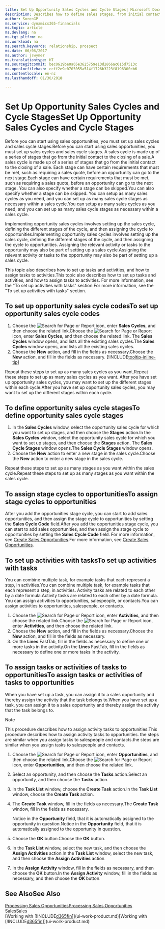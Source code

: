 ```yaml
---
title: Set Up Opportunity Sales Cycles and Cycle Stages| Microsoft Docs
description: Describes how to define sales stages, from initial contact to closing, to create a sales cycle and assign it to opportunities in Finance and Operations, Business edition.
author: SorenGP
ms.service: dynamics365-financials
ms.topic: article
ms.devlang: na
ms.tgt_pltfrm: na
ms.workload: na
ms.search.keywords: relationship, prospect
ms.date: 06/06/2017
ms.author: jswymer
ms.translationtype: HT
ms.sourcegitcommit: bec0619be0a65e3625759e13d2866ac615d7513c
ms.openlocfilehash: ecff2e9e0705055a514f1726b3223f8196300cb6
ms.contentlocale: en-nz
ms.lasthandoff: 01/30/2018

---
```

# <a name="set-up-opportunity-sales-cycles-and-cycle-stages"></a><span data-ttu-id="fdcb5-103">Set Up Opportunity Sales Cycles and Cycle Stages</span><span class="sxs-lookup"><span data-stu-id="fdcb5-103">Set Up Opportunity Sales Cycles and Cycle Stages</span></span>
<span data-ttu-id="fdcb5-104">Before you can start using sales opportunities, you must set up sales cycles and sales cycle stages.</span><span class="sxs-lookup"><span data-stu-id="fdcb5-104">Before you can start using sales opportunities, you must set up sales cycles and sales cycle stages.</span></span> <span data-ttu-id="fdcb5-105">A sales cycle is made up of a series of stages that go from the initial contact to the closing of a sale.</span><span class="sxs-lookup"><span data-stu-id="fdcb5-105">A sales cycle is made up of a series of stages that go from the initial contact to the closing of a sale.</span></span> <span data-ttu-id="fdcb5-106">Each stage can have certain requirements that must be met, such as requiring a sales quote, before an opportunity can go to the next stage.</span><span class="sxs-lookup"><span data-stu-id="fdcb5-106">Each stage can have certain requirements that must be met, such as requiring a sales quote, before an opportunity can go to the next stage.</span></span> <span data-ttu-id="fdcb5-107">You can also specify whether a stage can be skipped.</span><span class="sxs-lookup"><span data-stu-id="fdcb5-107">You can also specify whether a stage can be skipped.</span></span> <span data-ttu-id="fdcb5-108">You can setup as many sales cycles as you need, and you can set up as many sales cycle stages as necessary within a sales cycle.</span><span class="sxs-lookup"><span data-stu-id="fdcb5-108">You can setup as many sales cycles as you need, and you can set up as many sales cycle stages as necessary within a sales cycle.</span></span>

<span data-ttu-id="fdcb5-109">Implementing opportunity sales cycles involves setting up the sales cycle, defining the different stages of the cycle, and then assigning the cycle to opportunities.</span><span class="sxs-lookup"><span data-stu-id="fdcb5-109">Implementing opportunity sales cycles involves setting up the sales cycle, defining the different stages of the cycle, and then assigning the cycle to opportunities.</span></span> <span data-ttu-id="fdcb5-110">Assigning the relevant activity or tasks to the opportunity may also be part of setting up a sales cycle.</span><span class="sxs-lookup"><span data-stu-id="fdcb5-110">Assigning the relevant activity or tasks to the opportunity may also be part of setting up a sales cycle.</span></span>

<span data-ttu-id="fdcb5-111">This topic also describes how to set up tasks and activities, and how to assign tasks to activities.</span><span class="sxs-lookup"><span data-stu-id="fdcb5-111">This topic also describes how to set up tasks and activities, and how to assign tasks to activities.</span></span> <span data-ttu-id="fdcb5-112">For more information, see the "To set up activities with tasks" section.</span><span class="sxs-lookup"><span data-stu-id="fdcb5-112">For more information, see the "To set up activities with tasks" section.</span></span>

## <a name="to-set-up-opportunity-sales-cycle-codes"></a><span data-ttu-id="fdcb5-113">To set up opportunity sales cycle codes</span><span class="sxs-lookup"><span data-stu-id="fdcb5-113">To set up opportunity sales cycle codes</span></span>
1. <span data-ttu-id="fdcb5-114">Choose the ![Search for Page or Report](media/ui-search/search_small.png "Search for Page or Report icon") icon, enter **Sales Cycles**, and then choose the related link.</span><span class="sxs-lookup"><span data-stu-id="fdcb5-114">Choose the ![Search for Page or Report](media/ui-search/search_small.png "Search for Page or Report icon") icon, enter **Sales Cycles**, and then choose the related link.</span></span> <span data-ttu-id="fdcb5-115">The **Sales Cycles** window opens, and lists all the existing sales cycles.</span><span class="sxs-lookup"><span data-stu-id="fdcb5-115">The **Sales Cycles** window opens, and lists all the existing sales cycles.</span></span>
2. <span data-ttu-id="fdcb5-116">Choose the **New** action, and fill in the fields as necessary.</span><span class="sxs-lookup"><span data-stu-id="fdcb5-116">Choose the **New** action, and fill in the fields as necessary.</span></span> [!INCLUDE[tooltip-inline-tip](includes/tooltip-inline-tip_md.md)]

<span data-ttu-id="fdcb5-117">Repeat these steps to set up as many sales cycles as you want.</span><span class="sxs-lookup"><span data-stu-id="fdcb5-117">Repeat these steps to set up as many sales cycles as you want.</span></span> <span data-ttu-id="fdcb5-118">After you have set up opportunity sales cycles, you may want to set up the different stages within each cycle.</span><span class="sxs-lookup"><span data-stu-id="fdcb5-118">After you have set up opportunity sales cycles, you may want to set up the different stages within each cycle.</span></span>

## <a name="to-define-opportunity-sales-cycle-stages"></a><span data-ttu-id="fdcb5-119">To define opportunity sales cycle stages</span><span class="sxs-lookup"><span data-stu-id="fdcb5-119">To define opportunity sales cycle stages</span></span>
1. <span data-ttu-id="fdcb5-120">In the **Sales Cycles** window, select the opportunity sales cycle for which you want to set up stages, and then choose the **Stages** action.</span><span class="sxs-lookup"><span data-stu-id="fdcb5-120">In the **Sales Cycles** window, select the opportunity sales cycle for which you want to set up stages, and then choose the **Stages** action.</span></span> <span data-ttu-id="fdcb5-121">The **Sales Cycle Stages** window opens.</span><span class="sxs-lookup"><span data-stu-id="fdcb5-121">The **Sales Cycle Stages** window opens.</span></span>
2. <span data-ttu-id="fdcb5-122">Choose the **New** action to enter a new stage in the sales cycle.</span><span class="sxs-lookup"><span data-stu-id="fdcb5-122">Choose the **New** action to enter a new stage in the sales cycle.</span></span>

<span data-ttu-id="fdcb5-123">Repeat these steps to set up as many stages as you want within the sales cycle.</span><span class="sxs-lookup"><span data-stu-id="fdcb5-123">Repeat these steps to set up as many stages as you want within the sales cycle.</span></span>

## <a name="to-assign-stage-cycles-to-opportunities"></a><span data-ttu-id="fdcb5-124">To assign stage cycles to opportunities</span><span class="sxs-lookup"><span data-stu-id="fdcb5-124">To assign stage cycles to opportunities</span></span>
<span data-ttu-id="fdcb5-125">After you add the opportunities stage cycle, you can start to add sales opportunities, and then assign the stage cycle to opportunities by setting the **Sales Cycle Code** field.</span><span class="sxs-lookup"><span data-stu-id="fdcb5-125">After you add the opportunities stage cycle, you can start to add sales opportunities, and then assign the stage cycle to opportunities by setting the **Sales Cycle Code** field.</span></span> <span data-ttu-id="fdcb5-126">For more information, see [Create Sales Opportunities](marketing-how-create-opportunities.md).</span><span class="sxs-lookup"><span data-stu-id="fdcb5-126">For more information, see [Create Sales Opportunities](marketing-how-create-opportunities.md).</span></span>

## <a name="to-set-up-activities-with-tasks"></a><span data-ttu-id="fdcb5-127">To set up activities with tasks</span><span class="sxs-lookup"><span data-stu-id="fdcb5-127">To set up activities with tasks</span></span>
<span data-ttu-id="fdcb5-128">You can combine multiple task, for example tasks that each represent a step, in activities.</span><span class="sxs-lookup"><span data-stu-id="fdcb5-128">You can combine multiple task, for example tasks that each represent a step, in activities.</span></span> <span data-ttu-id="fdcb5-129">Activity tasks are related to each other by a date formula.</span><span class="sxs-lookup"><span data-stu-id="fdcb5-129">Activity tasks are related to each other by a date formula.</span></span> <span data-ttu-id="fdcb5-130">You can assign activities to opportunities, salespeople, or contacts.</span><span class="sxs-lookup"><span data-stu-id="fdcb5-130">You can assign activities to opportunities, salespeople, or contacts.</span></span>

1. <span data-ttu-id="fdcb5-131">Choose the ![Search for Page or Report](media/ui-search/search_small.png "Search for Page or Report icon") icon, enter **Activities**, and then choose the related link.</span><span class="sxs-lookup"><span data-stu-id="fdcb5-131">Choose the ![Search for Page or Report](media/ui-search/search_small.png "Search for Page or Report icon") icon, enter **Activities**, and then choose the related link.</span></span>
2. <span data-ttu-id="fdcb5-132">Choose the **New** action, and fill in the fields as necessary.</span><span class="sxs-lookup"><span data-stu-id="fdcb5-132">Choose the **New** action, and fill in the fields as necessary.</span></span>
3. <span data-ttu-id="fdcb5-133">On the **Lines** FastTab, fill in the fields as necessary to define one or more tasks in the activity.</span><span class="sxs-lookup"><span data-stu-id="fdcb5-133">On the **Lines** FastTab, fill in the fields as necessary to define one or more tasks in the activity.</span></span>

## <a name="to-assign-tasks-or-activities-of-tasks-to-opportunities"></a><span data-ttu-id="fdcb5-134">To assign tasks or activities of tasks to opportunities</span><span class="sxs-lookup"><span data-stu-id="fdcb5-134">To assign tasks or activities of tasks to opportunities</span></span>
<span data-ttu-id="fdcb5-135">When you have set up a task, you can assign it to a sales opportunity and thereby assign the activity that the task belongs to.</span><span class="sxs-lookup"><span data-stu-id="fdcb5-135">When you have set up a task, you can assign it to a sales opportunity and thereby assign the activity that the task belongs to.</span></span>

> [!NOTE]  
>   <span data-ttu-id="fdcb5-136">This procedure describes how to assign activity tasks to opportunities.</span><span class="sxs-lookup"><span data-stu-id="fdcb5-136">This procedure describes how to assign activity tasks to opportunities.</span></span> <span data-ttu-id="fdcb5-137">the steps are similar when you assign tasks to salespeople and contacts.</span><span class="sxs-lookup"><span data-stu-id="fdcb5-137">the steps are similar when you assign tasks to salespeople and contacts.</span></span>

1. <span data-ttu-id="fdcb5-138">Choose the ![Search for Page or Report](media/ui-search/search_small.png "Search for Page or Report icon") icon, enter **Opportunities**, and then choose the related link.</span><span class="sxs-lookup"><span data-stu-id="fdcb5-138">Choose the ![Search for Page or Report](media/ui-search/search_small.png "Search for Page or Report icon") icon, enter **Opportunities**, and then choose the related link.</span></span>
2. <span data-ttu-id="fdcb5-139">Select an opportunity, and then choose the **Tasks** action.</span><span class="sxs-lookup"><span data-stu-id="fdcb5-139">Select an opportunity, and then choose the **Tasks** action.</span></span>
3. <span data-ttu-id="fdcb5-140">In the **Task List** window, choose the **Create Task** action.</span><span class="sxs-lookup"><span data-stu-id="fdcb5-140">In the **Task List** window, choose the **Create Task** action.</span></span>
4.  <span data-ttu-id="fdcb5-141">The **Create Task** window, fill in the fields as necessary.</span><span class="sxs-lookup"><span data-stu-id="fdcb5-141">The **Create Task** window, fill in the fields as necessary.</span></span>

    <span data-ttu-id="fdcb5-142">Notice in the **Opportunity** field, that it is automatically assigned to the opportunity in question.</span><span class="sxs-lookup"><span data-stu-id="fdcb5-142">Notice in the **Opportunity** field, that it is automatically assigned to the opportunity in question.</span></span>
5. <span data-ttu-id="fdcb5-143">Choose the **OK** button.</span><span class="sxs-lookup"><span data-stu-id="fdcb5-143">Choose the **OK** button.</span></span>
6. <span data-ttu-id="fdcb5-144">In the **Task List** window, select the new task, and then choose the **Assign Activities** action.</span><span class="sxs-lookup"><span data-stu-id="fdcb5-144">In the **Task List** window, select the new task, and then choose the **Assign Activities** action.</span></span>
7. <span data-ttu-id="fdcb5-145">In the **Assign Activity** window, fill in the fields as necessary, and then choose the **OK** button.</span><span class="sxs-lookup"><span data-stu-id="fdcb5-145">In the **Assign Activity** window, fill in the fields as necessary, and then choose the **OK** button.</span></span>

## <a name="see-also"></a><span data-ttu-id="fdcb5-146">See Also</span><span class="sxs-lookup"><span data-stu-id="fdcb5-146">See Also</span></span>
[<span data-ttu-id="fdcb5-147">Processing Sales Opportunities</span><span class="sxs-lookup"><span data-stu-id="fdcb5-147">Processing Sales Opportunities</span></span>](marketing-processing-sales-opportunities.md)  
[<span data-ttu-id="fdcb5-148">Sales</span><span class="sxs-lookup"><span data-stu-id="fdcb5-148">Sales</span></span>](sales-manage-sales.md)  
<span data-ttu-id="fdcb5-149">[Working with [!INCLUDE[d365fin](includes/d365fin_md.md)]](ui-work-product.md)</span><span class="sxs-lookup"><span data-stu-id="fdcb5-149">[Working with [!INCLUDE[d365fin](includes/d365fin_md.md)]](ui-work-product.md)</span></span>

